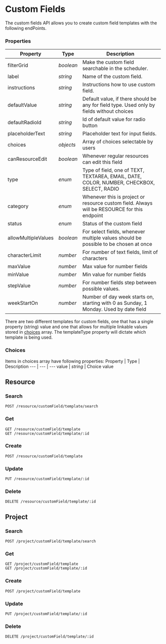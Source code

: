 # Custom Fields
The custom fields API allows you to create custom field templates with the following endPoints. 

### Properties
Property | Type | Description
--- | --- | ---
filterGrid | *boolean* | Make the custom field searchable in the scheduler. 
label | *string* | Name of the custom field.
instructions | *string* | Instructions how to use custom field.
defaultValue | *string* | Default value, if there should be any for field type. Used only by fields without choices
defaultRadioId | *string* | Id of default value for radio button
placeholderText | *string* | Placeholder text for input fields.
choices | *objects* | Array of choices selectable by users
canResourceEdit | *boolean* | Whenever regular resources can edit this field
type | *enum* | Type of field, one of TEXT, TEXTAREA, EMAIL, DATE, COLOR, NUMBER, CHECKBOX, SELECT, RADIO
category | *enum* | Whenever this is project or resource custom field. Always will be RESOURCE for this endpoint
status | *enum* | Status of the custom field
allowMultipleValues | *boolean* | For select fields, whenever multiple values should be possible to be chosen at once
characterLimit | *number* | For number of text fields, limit of characters
maxValue | *number* | Max value for number fields
minValue | *number* | Min value for number fields
stepValue | *number* | For number fields step between possible values.
weekStartOn | *number* | Number of day week starts on, starting with 0 as Sunday, 1 Monday. Used by date field

There are two different templates for custom fields, one that has a single property (string) value and one that allows for multiple linkable values stored in [choices](#Choices) array. The templateType property will dictate which template is being used.

### Choices

Items in choices array have following properties:
Property | Type | Description
--- | --- | ---
value | *string* | Choice value

## Resource

### Search
```
POST /resource/customField/template/search
```

### Get
```
GET /resource/customField/template
GET /resource/customField/template/:id
```

### Create
```
POST /resource/customField/template
```

### Update
```
PUT /resource/customField/template/:id
```

### Delete
```
DELETE /resource/customField/template/:id
```


## Project

### Search
```
POST /project/customField/template/search
```

### Get
```
GET /project/customField/template
GET /project/customField/template/:id
```

### Create
```
POST /project/customField/template
```

### Update
```
PUT /project/customField/template/:id
```

### Delete
```
DELETE /project/customField/template/:id
```
